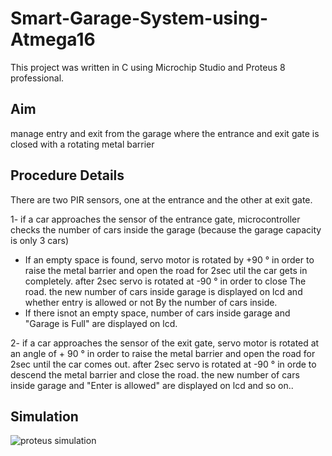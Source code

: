 # Smart-Garage-System-using-Atmega16
This project was written in C using Microchip Studio and Proteus 8 professional.
## Aim
manage entry and exit from the garage where the entrance and exit gate is closed with a rotating metal barrier
## Procedure Details
There are  two PIR sensors, one at the entrance and the other at exit gate.

1- if a car approaches the sensor of the entrance gate, microcontroller checks the number of cars inside the garage (because the garage capacity is only 3 cars) 
- If an empty space is found, servo motor is rotated by +90 ° in order to raise the metal barrier and open the road for 2sec util the car gets in completely. after 2sec servo is rotated at -90 ° in order to close The road.
the new number of cars inside garage is displayed on lcd and whether entry is allowed or not By the number of cars inside.
- If there isnot an empty space, number of cars inside garage and "Garage is Full" are displayed on lcd.

2- if a car approaches the sensor of the exit gate, servo motor is rotated at an angle of + 90 ° in order to raise the metal barrier and open the road for 2sec until the car comes out. after 2sec servo is rotated at -90 ° in orde to descend the metal barrier and close the road.
the new number of cars inside garage and "Enter is allowed" are displayed on lcd and so on..

## Simulation
![proteus simulation](https://user-images.githubusercontent.com/104006521/191812755-5d613402-7b22-495b-9ffb-6d22d6e189d0.png)
